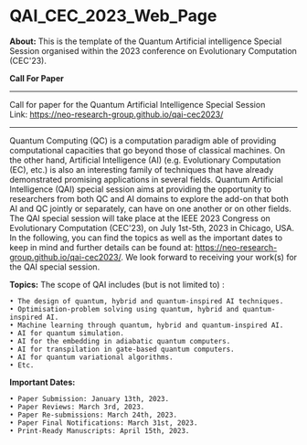 # QAI_CEC_2023_Web_Page
**About:** This is the template of the Quantum Artificial intelligence Special Session organised within the 2023 conference on Evolutionary Computation (CEC'23).

**Call For Paper**

*********************************************************************************************************
Call for paper for the Quantum Artificial Intelligence Special Session
Link: https://neo-research-group.github.io/qai-cec2023/
*********************************************************************************************************
Quantum Computing (QC) is a computation paradigm able of providing computational capacities that go beyond those of classical machines. On the other hand, Artificial Intelligence (AI) (e.g. Evolutionary Computation (EC), etc.) is also an interesting family of techniques that have already demonstrated promising applications in several fields. Quantum Artificial Intelligence (QAI) special session aims at providing the opportunity to researchers from both QC and AI domains to explore the add-on that both AI and QC jointly or separately, can have on one another or on other fields. The QAI special session will take place at the IEEE 2023 Congress on Evolutionary Computation (CEC'23), on July 1st-5th, 2023 in Chicago, USA. In the following, you can find the topics as well as the important dates to keep in mind and further details can be found at: https://neo-research-group.github.io/qai-cec2023/. We look forward to receiving your work(s) for the QAI special session.

**Topics:** The scope of QAI includes (but is not limited to) : 

    • The design of quantum, hybrid and quantum-inspired AI techniques.
    • Optimisation-problem solving using quantum, hybrid and quantum-inspired AI.
    • Machine learning through quantum, hybrid and quantum-inspired AI.
    • AI for quantum simulation.
    • AI for the embedding in adiabatic quantum computers.
    • AI for transpilation in gate-based quantum computers.
    • AI for quantum variational algorithms.
    • Etc.
    
**Important Dates:**

    • Paper Submission: January 13th, 2023.
    • Paper Reviews: March 3rd, 2023.
    • Paper Re-submissions: March 24th, 2023.
    • Paper Final Notifications: March 31st, 2023.
    • Print-Ready Manuscripts: April 15th, 2023.
